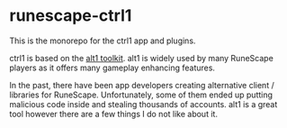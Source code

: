 # runescape-ctrl1
This is the monorepo for the ctrl1 app and plugins.

ctrl1 is based on the [alt1 toolkit](https://github.com/skillbert/alt1).
alt1 is widely used by many RuneScape players as it offers many gameplay enhancing features.

In the past, there have been app developers creating alternative client / libraries for RuneScape.
Unfortunately, some of them ended up putting malicious code inside and stealing thousands of accounts.
alt1 is a great tool however there are a few things I do not like about it.